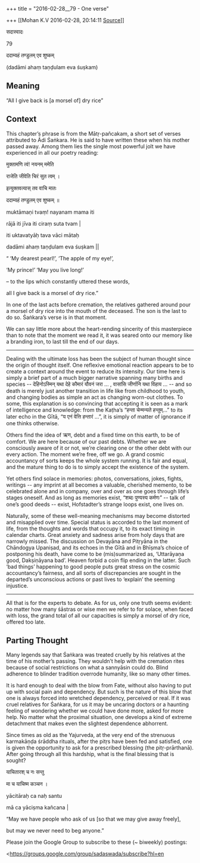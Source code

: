 +++
title = "2016-02-28__79 - One verse"

+++
[[Mohan K.V	2016-02-28, 20:14:11 [Source](https://groups.google.com/g/sadaswada/c/-MG0pMmtxGk)]]



सदास्वादः

79

  

ददाम्यहं तण्डुलम् एव शुष्कम्

(dadāmi ahaṃ taṇḍulam eva śuṣkam)

  
  

## Meaning

  

“All I give back is \[a morsel of\] dry rice”

  

## Context

  

This chapter’s phrase is from the Mātṛ-pañcakam, a short set of verses attributed to Ādi Śaṅkara. He is said to have written these when his mother passed away. Among them lies the single most powerful jolt we have experienced in all our poetry reading:

  

मुक्तामणि त्वं! नयनम् ममेति

राजेति जीवेति चिरं सुत त्वम् ।

इत्युक्तवत्यास् तव वाचि मातः

ददाम्यहं तण्डुलम् एव शुष्कम् ॥

muktāmaṇi tvaṃ! nayanam mama iti

rājā iti jīva iti ciraṃ suta tvam \|

iti uktavatyāḥ tava vāci mātaḥ

dadāmi ahaṃ taṇḍulam eva śuṣkam \|\|

  

“ ‘My dearest pearl!’, ‘The apple of my eye!’,

‘My prince!’ ‘May you live long!’

– to the lips which constantly uttered these words,

all I give back is a morsel of dry rice.”

  

In one of the last acts before cremation, the relatives gathered around pour a morsel of dry rice into the mouth of the deceased. The son is the last to do so. Śaṅkara’s verse is in that moment.

  

We can say little more about the heart-rending sincerity of this masterpiece than to note that the moment we read it, it was seared onto our memory like a branding iron, to last till the end of our days.

  

------------------------------------------------------------------------

  

Dealing with the ultimate loss has been the subject of human thought since the origin of thought itself. One reflexive emotional reaction appears to be to create a context around the event to reduce its intensity. Our time here is simply a brief part of a much bigger narrative spanning many births and species -- देहिनोऽस्मिन् यथा देहे कौमारं यौवनं जरा ... , वासांसि जीर्णानि यथा विहाय … -- and so death is merely just another transition in life like from childhood to youth, and changing bodies as simple an act as changing worn-out clothes. To some, this explanation is so convincing that accepting it is seen as a mark of intelligence and knowledge: from the Kaṭha’s “हन्ता चेन्मन्यते हन्तुम्…”
to its later echo in the Gītā, “य एनं वेत्ति हन्तारं …”, it is simply of matter of ignorance if one thinks otherwise.

  

Others find the idea of ऋण, debt and a fixed time on this earth, to be of comfort. We are here because of our past debts. Whether we are consciously aware of it or not, we’re clearing one or the other debt with our every action. The moment we’re free, off we go. A grand cosmic accountancy of sorts keeps the whole system running. It is fair and equal, and the mature thing to do is to simply accept the existence of the system.

  

Yet others find solace in memories: photos, conversations, jokes, fights, writings -- any imprint at all becomes a valuable, cherished memento, to be celebrated alone and in company, over and over as one goes through life’s stages oneself. And as long as memories exist, “शब्दः पुण्यस्य कर्मणः” -- talk of one’s good deeds -- exist, Hofstadter’s strange loops exist, one lives on.

  

Naturally, some of these well-meaning mechanisms may become distorted and misapplied over time. Special status is accorded to the last moment of life, from the thoughts and words that occupy it, to its exact timing in calendar charts. Great anxiety and sadness arise from holy days that are narrowly missed. The discussion on Devayāna and Pitṛyāna in the Chāndogya Upaniṣad, and its echoes in the Gītā and in Bhīṣma’s choice of postponing his death, have come to be (mis)summarized as, ‘Uttarāyaṇa good, Dakṣiṇāyana bad’. Heaven forbid a coin flip ending in the latter. Such ‘bad things’ happening to good people puts great stress on the cosmic accountancy’s fairness, and all sorts of discrepancies are sought in the departed’s unconscious actions or past lives to ‘explain’ the seeming injustice.

  

------------------------------------------------------------------------

  

All that is for the experts to debate. As for us, only one truth seems evident: no matter how many śāstras or wise men we refer to for solace, when faced with loss, the grand total of all our capacities is simply a morsel of dry rice, offered too late.

  

## Parting Thought

  

Many legends say that Śaṅkara was treated cruelly by his relatives at the time of his mother’s passing. They wouldn’t help with the cremation rites because of social restrictions on what a sannyāsin could do. Blind adherence to blinder tradition overrode humanity, like so many other times.

  

It is hard enough to deal with the blow from Fate, without also having to put up with social pain and dependency. But such is the nature of this blow that one is always forced into wretched dependency, perceived or real. If it was cruel relatives for Śaṅkara, for us it may be uncaring doctors or a haunting feeling of wondering whether we could have done more, asked for more help. No matter what the proximal situation, one develops a kind of extreme detachment that makes even the slightest dependence abhorrent.

  

Since times as old as the Yajurveda, at the very end of the strenuous karmakāṇḍa śrāddha rituals, after the pitṛs have been fed and satisfied, one is given the opportunity to ask for a prescribed blessing (the pitṛ-prārthanā). After going through all this hardship, what is the final blessing that is sought?

  

याचितारश् च नः सन्तु

मा च याचिष्म कञ्चन ।

yācitāraḥ ca naḥ santu

mā ca yāciṣma kañcana \|

  

“May we have people who ask of us \[so that we may give away freely\],

but may we never need to beg anyone.”

  

Please join the Google Group to subscribe to these (\~ biweekly) postings:[](https://groups.google.com/group/sadaswada/subscribe?hl=en)

<https://groups.google.com/group/sadaswada/subscribe?hl=en 

  

